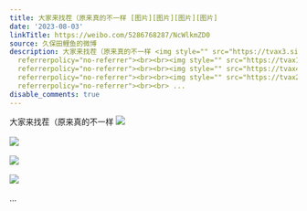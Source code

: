 ```yaml
---
title: 大家来找茬（原来真的不一样 [图片][图片][图片][图片]
date: '2023-08-03'
linkTitle: https://weibo.com/5286768287/NcWlkmZD0
source: 久保田鲤鱼的微博
description: 大家来找茬（原来真的不一样 <img style="" src="https://tvax3.sinaimg.cn/large/005LMJWfgy1hgk4l1h7i6j30lc0sgmzu.jpg"
  referrerpolicy="no-referrer"><br><br><img style="" src="https://tvax1.sinaimg.cn/large/005LMJWfgy1hgk4l273gij30lc0sggq5.jpg"
  referrerpolicy="no-referrer"><br><br><img style="" src="https://tvax4.sinaimg.cn/large/005LMJWfgy1hgk4l2txd8j30lc0sgtdy.jpg"
  referrerpolicy="no-referrer"><br><br><img style="" src="https://tvax2.sinaimg.cn/large/005LMJWfgy1hgk4l0xwx1j335s1s0e82.jpg"
  referrerpolicy="no-referrer"><br><br> ...
disable_comments: true
---
```

大家来找茬（原来真的不一样 <img style="" src="https://tvax3.sinaimg.cn/large/005LMJWfgy1hgk4l1h7i6j30lc0sgmzu.jpg" referrerpolicy="no-referrer"><br><br><img style="" src="https://tvax1.sinaimg.cn/large/005LMJWfgy1hgk4l273gij30lc0sggq5.jpg" referrerpolicy="no-referrer"><br><br><img style="" src="https://tvax4.sinaimg.cn/large/005LMJWfgy1hgk4l2txd8j30lc0sgtdy.jpg" referrerpolicy="no-referrer"><br><br><img style="" src="https://tvax2.sinaimg.cn/large/005LMJWfgy1hgk4l0xwx1j335s1s0e82.jpg" referrerpolicy="no-referrer"><br><br> ...